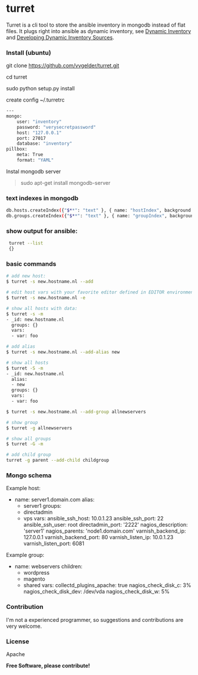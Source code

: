 # turret

Turret is a cli tool to store the ansible inventory in mongodb instead of flat files.
It plugs right into ansible as dynamic inventory, see [Dynamic Inventory][ansdyn] and [Developing Dynamic Inventory Sources][ansdyndev].


### Install (ubuntu)

git clone https://github.com/vvgelder/turret.git

cd turret

sudo python setup.py install

create config ~/.turretrc
```sh
---
mongo:
    user: "inventory"
    password: "verysecretpassword"
    host: "127.0.0.1"
    port: 27017
    database: "inventory"
pillbox:
    meta: True
    format: "YAML"
```

Instal mongodb server 
> sudo apt-get install mongodb-server


### text indexes in mongodb
```sh
db.hosts.createIndex({"$**": "text" }, { name: "hostIndex", background: true } )
db.groups.createIndex({"$**": "text" }, { name: "groupIndex", background: true } )
```

### show output for ansible: 
```sh
 turret --list
 {}
```
### basic commands

```sh
# add new host:
$ turret -s new.hostname.nl --add

# edit host vars with your favorite editor defined in EDITOR environment variable:
$ turret -s new.hostname.nl -e

# show all hosts with data:
$ turret -s -m
- _id: new.hostname.nl
  groups: {}
  vars:
  - var: foo

# add alias
$ turret -s new.hostname.nl --add-alias new

# show all hosts
$ turret -S -m
- _id: new.hostname.nl
  alias:
  - new
  groups: {}
  vars:
  - var: foo

$ turret -s new.hostname.nl --add-group allnewservers

# show group
$ turret -g allnewservers

# show all groups
$ turret -G -m

# add child group
turret -g parent --add-child childgroup
```

### Mongo schema

Example host:

- name: server1.domain.com
  alias:
  - server1
  groups:
  - directadmin
  - vps
  vars:
    ansible_ssh_host: 10.0.1.23
    ansible_ssh_port: 22
    ansible_ssh_user: root
    directadmin_port: '2222'
    nagios_description: 'server1'
    nagios_parents: 'node1.domain.com'
    varnish_backend_ip: 127.0.0.1
    varnish_backend_port: 80
    varnish_listen_ip: 10.0.1.23
    varnish_listen_port: 6081

Example group:
- name: webservers
  children:
  - wordpress
  - magento
  - shared
  vars:
    collectd_plugins_apache: true
    nagios_check_disk_c: 3%
    nagios_check_disk_dev: /dev/vda
    nagios_check_disk_w: 5%



### Contribution

I'm not a experienced programmer, so suggestions and contributions are very welcome.



### License

Apache


**Free Software, please contribute!**

   [ansdyn]: http://docs.ansible.com/ansible/intro_dynamic_inventory.html
   [ansdyndev]: http://docs.ansible.com/ansible/developing_inventory.html
   
 

